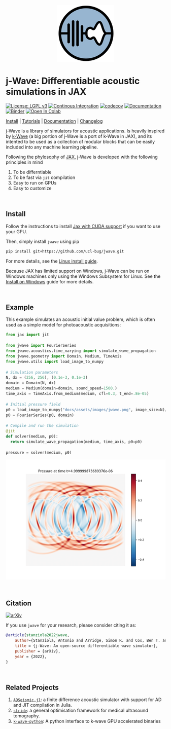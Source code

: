 <div align="center">
<img src="docs/assets/images/jwave_logo.png" alt="logo"></img>
</div>

# j-Wave: Differentiable acoustic simulations in JAX

[![License: LGPL v3](https://img.shields.io/badge/License-LGPL_v3-blue.svg)](LICENSE)
[![Continous Integration](https://github.com/ucl-bug/jwave/actions/workflows/main.yml/badge.svg)](https://github.com/ucl-bug/jwave/actions/workflows/main.yml)
[![codecov](https://codecov.io/gh/ucl-bug/jwave/branch/main/graph/badge.svg?token=6J03OMVJS1)](https://codecov.io/gh/ucl-bug/jwave)
[![Documentation](https://github.com/ucl-bug/jwave/actions/workflows/build_docs.yml/badge.svg)](https://ucl-bug.github.io/jwave)
[![Binder](https://mybinder.org/badge_logo.svg)](https://mybinder.org/v2/gh/ucl-bug/jwave/main?labpath=docs%2Fnotebooks%2Fivp%2Fhomogeneous_medium.ipynb)
[![Open In Colab](https://colab.research.google.com/assets/colab-badge.svg)](https://colab.research.google.com/drive/1xAHAognF1v9un6GNvaGPSfdVeCDK8l9z?usp=sharing)

[Install](#install) | [Tutorials](https://ucl-bug.github.io/jwave/notebooks/ivp/homogeneous_medium.html) | [Documentation](https://ucl-bug.github.io/jwave) | [Changelog](HISTORY.md)

j-Wave is a library of simulators for acoustic applications. Is heavily inspired by [k-Wave](http://www.k-wave.org/) (a big portion of j-Wave is a port of k-Wave in JAX), and its intented to be used as a collection of modular blocks that can be easily included into any machine learning pipeline.

Following the phylosophy of [JAX](https://jax.readthedocs.io/en/stable/), j-Wave is developed with the following principles in mind

1. To be differntiable
2. To be fast via `jit` compilation
3. Easy to run on GPUs
4. Easy to customize

<br/>

## Install

Follow the instructions to install [Jax with CUDA support](https://github.com/google/jax#installation) if you want to use your GPU.

Then, simply install `jwave` using pip

```bash
pip install git+https://github.com/ucl-bug/jwave.git
```

For more details, see the [Linux install guide](docs/install/on_linux.md).

Because JAX has limited support on Windows, j-Wave can be run on Windows machines only using the Windows Subsystem for Linux. See the [Install on Windows](docs/install/on_win.md) guide for more details.

<br/>

## Example

This example simulates an acoustic initial value problem, which is often used as a simple model for photoacoustic acquisitions:

```python
from jax import jit

from jwave import FourierSeries
from jwave.acoustics.time_varying import simulate_wave_propagation
from jwave.geometry import Domain, Medium, TimeAxis
from jwave.utils import load_image_to_numpy

# Simulation parameters
N, dx = (256, 256), (0.1e-3, 0.1e-3)
domain = Domain(N, dx)
medium = Medium(domain=domain, sound_speed=1500.)
time_axis = TimeAxis.from_medium(medium, cfl=0.3, t_end=.8e-05)

# Initial pressure field
p0 = load_image_to_numpy("docs/assets/images/jwave.png", image_size=N)/255.
p0 = FourierSeries(p0, domain)

# Compile and run the simulation
@jit
def solver(medium, p0):
  return simulate_wave_propagation(medium, time_axis, p0=p0)

pressure = solver(medium, p0)
```

![Simulated pressure field](docs/assets/images/readme_example_reconimage.png)


<br/>

## Citation

[![arXiv](https://img.shields.io/badge/arXiv-2207.01499-b31b1b.svg?style=flat)](https://arxiv.org/abs/2207.01499)

If you use `jwave` for your research, please consider citing it as:

```bibtex
@article{stanziola2022jwave,
    author={Stanziola, Antonio and Arridge, Simon R. and Cox, Ben T. and Treeby, Bradley E.},
    title = {j-Wave: An open-source differentiable wave simulator},
    publisher = {arXiv},
    year = {2022},
}
```

<br/>

## Related Projects

1. [`ADSeismic.jl`](https://github.com/kailaix/ADSeismic.jl): a finite difference acoustic simulator with support for AD and JIT compilation in Julia.
2. [`stride`](https://github.com/trustimaging/stride): a general optimisation framework for medical ultrasound tomography.
3. [`k-wave-python`](https://github.com/waltsims/k-wave-python): A python interface to k-wave GPU accelerated binaries
